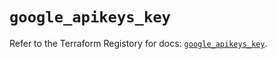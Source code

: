 # `google_apikeys_key`

Refer to the Terraform Registory for docs: [`google_apikeys_key`](https://registry.terraform.io/providers/hashicorp/google/5.3.0/docs/resources/apikeys_key).
